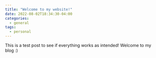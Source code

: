 ```yaml
---
title: "Welcome to my website!"
date: 2022-08-02T18:34:30-04:00
categories:
  - general
tags:
  - personal
---
```


This is a test post to see if everything works as intended! Welcome to my blog :)
